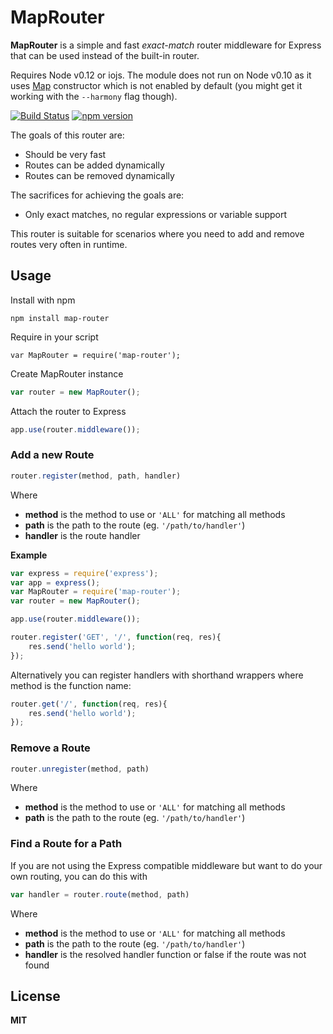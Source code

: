 # MapRouter

**MapRouter** is a simple and fast *exact-match* router middleware for Express that can be used instead of the built-in router.

Requires Node v0.12 or iojs. The module does not run on Node v0.10 as it uses [Map](https://developer.mozilla.org/en-US/docs/Web/JavaScript/Reference/Global_Objects/Map) constructor which is not enabled by default (you might get it working with the `--harmony` flag though).

[![Build Status](https://secure.travis-ci.org/andris9/map-router.svg)](http://travis-ci.org/andris9/map-router)
[![npm version](https://badge.fury.io/js/map-router.svg)](http://badge.fury.io/js/map-router)

The goals of this router are:

  * Should be very fast
  * Routes can be added dynamically
  * Routes can be removed dynamically

The sacrifices for achieving the goals are:

  * Only exact matches, no regular expressions or variable support

This router is suitable for scenarios where you need to add and remove routes very often in runtime.

## Usage

Install with npm

    npm install map-router

Require in your script

    var MapRouter = require('map-router');

Create MapRouter instance

```javascript
var router = new MapRouter();
```

Attach the router to Express

```javascript
app.use(router.middleware());
```

### Add a new Route

```javascript
router.register(method, path, handler)
```

Where

  * **method** is the method to use or `'ALL'` for matching all methods
  * **path** is the path to the route (eg. `'/path/to/handler'`)
  * **handler** is the route handler

**Example**

```javascript
var express = require('express');
var app = express();
var MapRouter = require('map-router');
var router = new MapRouter();

app.use(router.middleware());

router.register('GET', '/', function(req, res){
    res.send('hello world');
});
```

Alternatively you can register handlers with shorthand wrappers where method is the function name:

```javascript
router.get('/', function(req, res){
    res.send('hello world');
});
```

### Remove a Route

```javascript
router.unregister(method, path)
```

Where

  * **method** is the method to use or `'ALL'` for matching all methods
  * **path** is the path to the route (eg. `'/path/to/handler'`)

### Find a Route for a Path

If you are not using the Express compatible middleware but want to do your own routing, you can do this with

```javascript
var handler = router.route(method, path)
```

Where

  * **method** is the method to use or `'ALL'` for matching all methods
  * **path** is the path to the route (eg. `'/path/to/handler'`)
  * **handler** is the resolved handler function or false if the route was not found

## License

**MIT**
